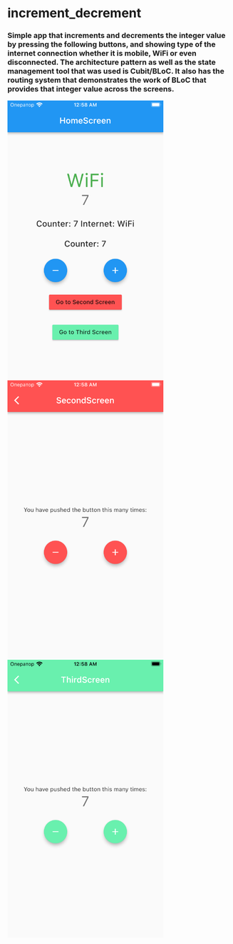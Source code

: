 # increment_decrement

### Simple app that increments and decrements the integer value by pressing the following buttons, and showing type of the internet connection whether it is mobile, WiFi or even disconnected. The architecture pattern as well as the state management tool that was used is Cubit/BLoC. It also has the routing system that demonstrates the work of BLoC that provides that integer value across the screens.

<p float="left">
  <img src="https://github.com/Evolutemaker/increment_decrement/blob/master/screens/home_screen.png" width="350" />
  <img src="https://github.com/Evolutemaker/increment_decrement/blob/master/screens/second_screen.png" width="350" /> 
  <img src="https://github.com/Evolutemaker/increment_decrement/blob/master/screens/third_screen.png" width="350" />
</p>
